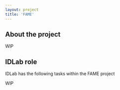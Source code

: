 ```yaml
---
layout: project
title: 'FAME'
---
```


## About the project

WIP

## IDLab role

IDLab has the following tasks within the FAME project

WIP
